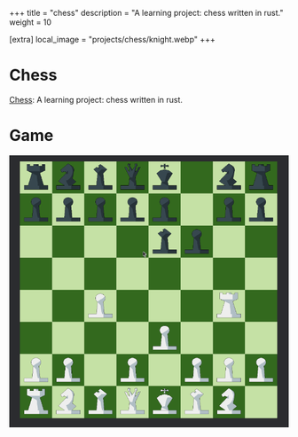 +++
title = "chess"
description = "A learning project: chess written in rust."
weight = 10

[extra]
local_image = "projects/chess/knight.webp"
+++

# Chess

[Chess](https://github.com/DeadPoetSpoon/chess): A learning project: chess written in rust.

# Game

![Game](../../blog/chess/one/one_finish.gif)
